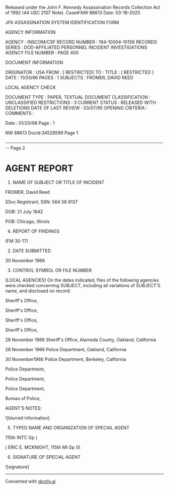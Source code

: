 Released under the John F. Kennedy
Assassination Records Collection Act of
1992 (44 USC 2107 Note). Case#:NW
88613 Date: 03-18-2025

JFK ASSASSINATION SYSTEM
IDENTIFICATION FORM

AGENCY INFORMATION

AGENCY : INSCOM/CSF
RECORD NUMBER : 194-10004-10156
RECORDS SERIES : DOD-AFFILIATED PERSONNEL INCIDENT INVESTIGATIONS
AGENCY FILE NUMBER : PAGE 400

DOCUMENT INFORMATION

ORIGINATOR : USA
FROM : [ RESTRICTED]
TO :
TITLE : [ RESTRICTED ]
DATE : 11/03/66
PAGES : 1
SUBJECTS : FROMER, DAVID REED

LOCAL AGENCY CHECK

DOCUMENT TYPE : PAPER, TEXTUAL DOCUMENT
CLASSIFICATION : UNCLASSIFIED
RESTRICTIONS : 3
CURRENT STATUS : RELEASED WITH DELETIONS
DATE OF LAST REVIEW : 03/07/95
OPENING CRITERIA :
COMMENTS :

Date : 01/20/98
Page : 1

NW 88613 DocId:34528599 Page 1


-------------------------------------------------------------------------------- Page 2

# AGENT REPORT

1. NAME OF SUBJECT OR TITLE OF INCIDENT

FROMER, David Reed

SSvc Registrant, SSN: 564 58 8137

DOB: 21 July 1942

POB: Chicago, Illinois

4. REPORT OF FINDINGS

(FM 30-17)

2. DATE SUBMITTED

30 November 1966

3. CONTROL SYMBOL OR FILE NUMBER

(LOCAL AGENCIES) On the dates indicated, files of the following agencies were checked concerning SUBJECT, including all variations of SUBJECT'S name, and disclosed no record:

Sheriff's Office,

Sheriff's Office,

Sheriff's Office,

Sheriff's Office,

28 November 1966 Sheriff's Office, Alameda County, Oakland, California

28 November 1966 Police Department, Oakland, California

30 November1966 Police Department, Berkeley, California

Police Department,

Police Department,

Police Department,

Bureau of Police,

AGENT'S NOTES:

![blurred information]

5. TYPED NAME AND ORGANIZATION OF SPECIAL AGENT

115th INTC Gp (

) 
ERIC E. MCKNIGHT, 115th MI Gp (I)

6. SIGNATURE OF SPECIAL AGENT

![signature]


---
Converted with [doctly.ai](https://doctly.ai)